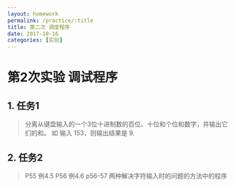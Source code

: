 ```yaml
---
layout: homework
permalink: /practice/:title
title: 第二次 调度程序
date: 2017-10-16
categories: [实验]
---
```


# 第2次实验  调试程序

## 1. 任务1
> 分离从键盘输入的一个3位十进制数的百位、十位和个位和数字，并输出它们的和。
> 如 输入 153，则输出结果是 9.

## 2. 任务2
> P55 例4.5
> P56 例4.6
> p56-57 两种解决字符输入时的问题的方法中的程序
